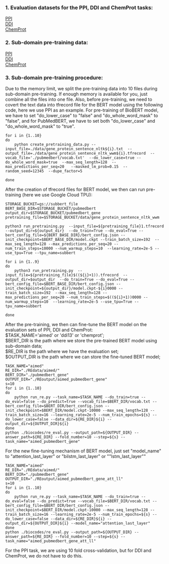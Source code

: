 ### 1. Evaluation datasets for the PPI, DDI and ChemProt tasks: 
[PPI](https://drive.google.com/file/d/1dn2yDKj7-3SsyKQ5Zm_5sTlLxTCfqQpy/view?usp=sharing)\
[DDI](https://drive.google.com/file/d/1EEtN1LMI-W4iqtsXVfc64v5PsoAEmJad/view?usp=sharing)\
[ChemProt](https://drive.google.com/file/d/1XSieVU673Ey52xSV16pZ7a_8fqBJFd6k/view?usp=sharing)

### 2. Sub-domain pre-training data: 
[PPI](https://drive.google.com/file/d/1wto7L-SD7yzLvmKpWD2RcPwevFXr3IZ7/view?usp=sharing)\
[DDI](https://drive.google.com/file/d/1f03yS_hTY5-lGR4N9siDYjalAeZrler8/view?usp=sharing)\
[ChemProt](https://drive.google.com/file/d/1KitpphP5B9wKN01NoiKg65z11vckeoka/view?usp=sharing)

### 3. Sub-domain pre-training procedure: 
Due to the memory limit, we split the pre-training data into 10 files during sub-domain pre-training. If enough memory is available for you, just combine all the files into one file. Also, before pre-training, we need to covert the text data into tfrecord file for the BERT model using the following code, here we use PPI as an example. For pre-training of BioBERT model, we have to set "do_lower_case" to "false" and "do_whole_word_mask" to "false", and for PubMedBERT,  we have to set both "do_lower_case" and "do_whole_word_mask" to "true".

```
for i in {1..10}
do
	python create_pretraining_data.py --input_file=./data/gene_protein_sentence_nltk${i}.txt  --output_file=./data/gene_protein_sentence_nltk_wwm${i}.tfrecord  --vocab_file='./pubmedbert/vocab.txt'  --do_lower_case=true --do_whole_word_mask=true  --max_seq_length=128  --max_predictions_per_seq=20   --masked_lm_prob=0.15  --random_seed=12345  --dupe_factor=5

done

```
After the creation of tfrecord files for BERT model, we then can run pre-training (here we use Google Cloud TPU): 
```
STORAGE_BUCKET=gs://subbert_file
BERT_BASE_DIR=$STORAGE_BUCKET/pubmedbert
output_dir=$STORAGE_BUCKET/pubmedbert_gene
pretraining_file=$STORAGE_BUCKET/data/gene_protein_sentence_nltk_wwm

python3 run_pretraining.py  --input_file=${pretraining_file}1.tfrecord  --output_dir=${output_dir}  --do_train=True --do_eval=True --bert_config_file=${BERT_BASE_DIR}/bert_config.json --init_checkpoint=$BERT_BASE_DIR/model.ckpt --train_batch_size=192  --max_seq_length=128 --max_predictions_per_seq=20 --num_train_steps=10000 --num_warmup_steps=10  --learning_rate=2e-5 --use_tpu=True --tpu_name=subbert

for i in {1..9}
do
	python3 run_pretraining.py  --input_file=${pretraining_file}$((${i}+1)).tfrecord  --output_dir=$output_dir  --do_train=True --do_eval=True --bert_config_file=$BERT_BASE_DIR/bert_config.json --init_checkpoint=${output_dir}/model.ckpt-${i}0000 --train_batch_size=192  --max_seq_length=128 --max_predictions_per_seq=20 --num_train_steps=$((${i}+1))0000 --num_warmup_steps=10  --learning_rate=2e-5 --use_tpu=True --tpu_name=subbert

done
```

After the pre-training, we then can fine-tune the BERT model on the evaluation sets of PPI, DDI and ChemProt:\
$TASK_NAME='aimed' or 'ddi13' or 'chemprot';\
$BERT_DIR is the path where we store the pre-trained BERT model using sub-domain data;\
$RE_DIR is the path where we have the evaluation set;\
$OUTPUT_DIR is the path where we can store the fine-tuned BERT model;
```
TASK_NAME="aimed"
RE_DIR="./REdata/aimed/"
BERT_DIR="./pubmedbert_gene"
OUTPUT_DIR="./REoutput/aimed_pubmedbert_gene"
s=10
for i in {1..10}
do
	python run_re.py --task_name=$TASK_NAME --do_train=true --do_eval=false --do_predict=true --vocab_file=$BERT_DIR/vocab.txt --bert_config_file=$BERT_DIR/bert_config.json --init_checkpoint=$BERT_DIR/model.ckpt-10000 --max_seq_length=128 --train_batch_size=16 --learning_rate=2e-5 --num_train_epochs=${s} --do_lower_case=false --data_dir=${RE_DIR}${i} --output_dir=${OUTPUT_DIR}${i} 
done
python ./biocodes/re_eval.py --output_path=${OUTPUT_DIR} --answer_path=${RE_DIR} --fold_number=10 --step=${s} --task_name="aimed_pubmedbert_gene"
```

For the new fine-tuning mechanism of BERT model, just set "model_name" to "attention_last_layer" or "bilstm_last_layer" or ""lstm_last_layer""
```
TASK_NAME="aimed"
RE_DIR="./REdata/aimed/"
BERT_DIR="./pubmedbert_gene"
OUTPUT_DIR="./REoutput/aimed_pubmedbert_gene_att_ll"
s=10
for i in {1..10}
do
	python run_re.py --task_name=$TASK_NAME --do_train=true --do_eval=false --do_predict=true --vocab_file=$BERT_DIR/vocab.txt --bert_config_file=$BERT_DIR/bert_config.json --init_checkpoint=$BERT_DIR/model.ckpt-10000 --max_seq_length=128 --train_batch_size=16 --learning_rate=2e-5 --num_train_epochs=${s} --do_lower_case=false --data_dir=${RE_DIR}${i} --output_dir=${OUTPUT_DIR}${i} --model_name="attention_last_layer"
done
python ./biocodes/re_eval.py --output_path=${OUTPUT_DIR} --answer_path=${RE_DIR} --fold_number=10 --step=${s} --task_name="aimed_pubmedbert_gene_att_ll"
```

For the PPI task, we are using 10 fold cross-validation, but for DDI and ChemProt, we do not have to do this.
